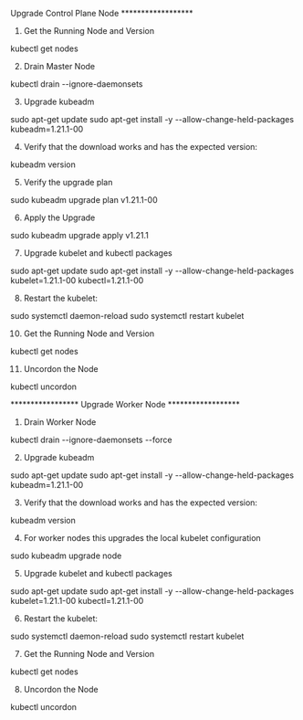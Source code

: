 Upgrade Control Plane Node ******************



1. Get the Running Node and Version

kubectl get nodes



2. Drain Master Node

kubectl drain <node-to-drain> --ignore-daemonsets



3. Upgrade kubeadm

sudo apt-get update
sudo apt-get install -y --allow-change-held-packages kubeadm=1.21.1-00


4. Verify that the download works and has the expected version:

kubeadm version



5. Verify the upgrade plan

sudo kubeadm upgrade plan v1.21.1-00



6. Apply the Upgrade

sudo kubeadm upgrade apply v1.21.1



7. Upgrade kubelet and kubectl packages

sudo apt-get update
sudo apt-get install -y --allow-change-held-packages kubelet=1.21.1-00 kubectl=1.21.1-00


8. Restart the kubelet:

sudo systemctl daemon-reload
sudo systemctl restart kubelet


10. Get the Running Node and Version

kubectl get nodes



11. Uncordon the Node

kubectl uncordon <node-to-uncordon>





***************** Upgrade Worker Node ******************



1. Drain Worker Node

kubectl drain <node-to-drain> --ignore-daemonsets --force



2. Upgrade kubeadm

sudo apt-get update
sudo apt-get install -y --allow-change-held-packages kubeadm=1.21.1-00

3. Verify that the download works and has the expected version:

kubeadm version



4. For worker nodes this upgrades the local kubelet configuration

sudo kubeadm upgrade node



5. Upgrade kubelet and kubectl packages

sudo apt-get update
sudo apt-get install -y --allow-change-held-packages kubelet=1.21.1-00 kubectl=1.21.1-00


6. Restart the kubelet:

sudo systemctl daemon-reload
sudo systemctl restart kubelet


7. Get the Running Node and Version

kubectl get nodes



8. Uncordon the Node

kubectl uncordon <node-to-uncordon>
